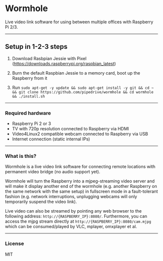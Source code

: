 # Wormhole

Live video link software for using between multiple offices with Raspberry Pi 2/3.

---

## Setup in 1-2-3 steps

1. Download Rasbpian Jessie with Pixel (https://downloads.raspberrypi.org/raspbian_latest)

2. Burn the default Raspbian Jessie to a memory card, boot up the Raspberry from it

3. Run `sudo apt-get -y update && sudo apt-get install -y git && cd ~ && git clone https://github.com/pipedrive/wormhole && cd wormhole && ./install.sh`

---

### Required hardware

 * Raspberry Pi 2 or 3
 * TV with 720p resolution connected to Raspberry via HDMI
 * Video4Linux2 compatible webcam connected to Raspberry via USB
 * Internet connection (static internal IPs)

---

### What is this?

Wormhole is a live video link software for connecting remote locations with permanent video bridge (no audio support yet).

Wormhole will turn the Raspberry into a mjpeg-streaming video server and will make it display another end of the wormhole (e.g. another Raspberry on the same network with the same setup) in fullscreen mode in a fault-tolerant fashion (e.g. network interruptions, unplugging webcams will only temporarily suspend the video link).

Live video can also be streamed by pointing any web browser to the following address: `http://{RASPBERRY_IP}:8080/`. Furthermore, you can access the mjpg stream directly at `http://{RASPBERRY_IP}:8080/cam.mjpg` which can be consumed/played by VLC, mplayer, omxplayer et al.

---

### License

MIT

